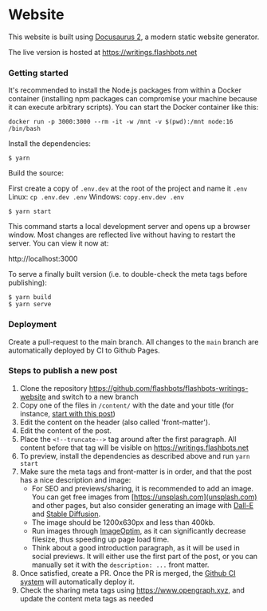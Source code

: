 # Website

This website is built using [Docusaurus 2](https://docusaurus.io/), a modern static website generator.

The live version is hosted at https://writings.flashbots.net

### Getting started

It's recommended to install the Node.js packages from within a Docker container (installing npm packages can compromise your machine because it can execute arbitrary scripts). You can start the Docker container like this:

```
docker run -p 3000:3000 --rm -it -w /mnt -v $(pwd):/mnt node:16 /bin/bash
```

Install the dependencies:

```
$ yarn
```

Build the source:

First create a copy of `.env.dev` at the root of the project and name it `.env`
Linux: `cp .env.dev .env`
Windows: `copy.env.dev .env`

```
$ yarn start
```

This command starts a local development server and opens up a browser window. Most changes are reflected live without having to restart the server. You can view it now at:

http://localhost:3000

To serve a finally built version (i.e. to double-check the meta tags before publishing):

```
$ yarn build
$ yarn serve
```

### Deployment

Create a pull-request to the main branch. All changes to the `main` branch are automatically deployed by CI to Github Pages.

### Steps to publish a new post

1. Clone the repository https://github.com/flashbots/flashbots-writings-website and switch to a new branch
2. Copy one of the files in `/content/` with the date and your title (for instance, [start with this post](https://raw.githubusercontent.com/flashbots/flashbots-writings-website/main/content/2022-06-07-why-run-mevboost.mdx))
3. Edit the content on the header (also called 'front-matter').
4. Edit the content of the post.
5. Place the `<!--truncate-->` tag around after the first paragraph. All content before that tag will be visible on https://writings.flashbots.net
6. To preview, install the dependencies as described above and run `yarn start`
7. Make sure the meta tags and front-matter is in order, and that the post has a nice description and image:
   * For SEO and previews/sharing, it is recommended to add an image. You can get free images from [https://unsplash.com](unsplash.com) and other pages, but also consider generating an image with [Dall-E](https://labs.openai.com/) and [Stable Diffusion](https://beta.dreamstudio.ai/dream).
   * The image should be 1200x630px and less than 400kb.
   * Run images through [ImageOptim](https://imageoptim.com/), as it can significantly decrease filesize, thus speeding up page load time.
   * Think about a good introduction paragraph, as it will be used in social previews. It will either use the first part of the post, or you can manually set it with the `description: ...` front matter.
7. Once satisfied, create a PR. Once the PR is merged, the [Github CI system](https://github.com/flashbots/flashbots-writings-website/actions) will automatically deploy it.
8. Check the sharing meta tags using https://www.opengraph.xyz, and update the content meta tags as needed